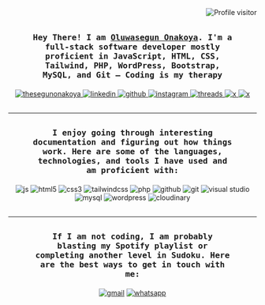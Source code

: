 <img align="right" src="https://komarev.com/ghpvc/?username=thesegunonakoya&label=Visitors&color=grey&style=for-the-badge&base=50" alt="Profile visitor" />

<!-- Intro  -->
<h3 style="margin: 50px 50px 20px 50px" align="center">
        <samp>Hey There! I am
                <b><a target="_blank" href="https://www.google.com/search?q=thesegunonakoya">Oluwasegun Onakoya</a></b>. I'm a full-stack software developer mostly proficient in JavaScript, HTML, CSS, Tailwind, PHP, WordPress, Bootstrap, MySQL, and Git — Coding is my therapy
        </samp>
</h3>

<p align="center" style="margin: 0 0 30px 0">
 <a href="#" target="blank">
  <img src="https://img.shields.io/badge/website-000000?style=for-the-badge&logo=CodeSandbox&logoColor=white" alt="thesegunonakoya" />
 </a>
 <a href="#" target="blank">
  <img src="https://img.shields.io/badge/LinkedIn-0077B5?style=for-the-badge&logo=linkedin&logoColor=white" alt="linkedin" />
 </a>
 <a href="#" target="blank">
  <img src="https://img.shields.io/badge/GitHub-000000?style=for-the-badge&logo=github&logoColor=white" alt="github" />
 </a>
 <a href="#" target="blank">
  <img src="https://img.shields.io/badge/Instagram-E4405F?style=for-the-badge&logo=instagram&logoColor=white" alt="instagram" />
 </a>
 <a href="#" target="blank">
  <img src="https://img.shields.io/badge/Threads-000000?style=for-the-badge&logo=Threads&logoColor=white" alt="threads" />
 </a>
 <a href="#" target="blank">
  <img src="https://img.shields.io/badge/Twitter-1DA1F2?style=for-the-badge&logo=twitter&logoColor=white" alt="x" />
 </a>
 <a href="#" target="blank">
  <img src="" alt="x" />
 </a>
 <!-- <a href="#" target="blank">
  <img src="" alt="" />
 </a> -->
 </p>

 <hr>

<h3 style="margin: 30px 50px 20px 50px" align="center">
        <samp>I enjoy going through interesting documentation and figuring out how things work. Here are some of the languages, technologies, and tools I have used and am proficient with:
        </samp>
</h3>
  <p align="center" style="margin: 0 0 30px 0">
  <img src="https://img.shields.io/badge/JavaScript-323330?style=for-the-badge&logo=javascript&logoColor=F7DF1E" alt="js" />
  <img src="https://img.shields.io/badge/HTML5-E34F26?style=for-the-badge&logo=html5&logoColor=white" alt="html5" />
  <img src="https://img.shields.io/badge/CSS3-1572B6?style=for-the-badge&logo=css3&logoColor=white" alt="css3" />
  <img src="https://img.shields.io/badge/Tailwind_CSS-092749?style=for-the-badge&logo=tailwindcss" alt="tailwindcss" />
  <img src="https://img.shields.io/badge/PHP-777BB4?style=for-the-badge&logo=php&logoColor=white" alt="php" />
  <img src="https://img.shields.io/badge/GitHub-100000?style=for-the-badge&logo=github&logoColor=white" alt="github" />
  <img src="https://img.shields.io/badge/GIT-E44C30?style=for-the-badge&logo=git&logoColor=white" alt="git" />
  <img src="https://img.shields.io/badge/Visual_Studio-5C2D91?style=for-the-badge&logo=visual%20studio&logoColor=white" alt="visual studio" />
  <img src="https://img.shields.io/badge/MySQL-005C84?style=for-the-badge&logo=mysql&logoColor=white" alt="mysql" />
  <img src="https://img.shields.io/badge/Wordpress-21759B?style=for-the-badge&logo=wordpress&logoColor=white" alt="wordpress" />
  <img src="https://img.shields.io/badge/Cloudinary-3448C5?style=for-the-badge&logo=Cloudinary&logoColor=white" alt="cloudinary" />
  <!-- <img src="" alt="" /> -->
 </p>

 <hr>

<h3 style="margin: 30px 50px 20px 50px" align="center">
        <samp>If I am not coding, I am probably blasting my Spotify playlist or completing another level in Sudoku. Here are the best ways to get in touch with me:
        </samp>
</h3>
  <p align="center">
  <a target="blank" href="mailto:thesegunonakoya@gmail.com"><img src="https://img.shields.io/badge/Gmail-D14836?style=for-the-badge&logo=gmail&logoColor=white" alt="gmail" /></a>
  <a target="blank" href="#"><img src="https://img.shields.io/badge/WhatsApp-25D366?style=for-the-badge&logo=whatsapp&logoColor=white" alt="whatsapp" /></a>
  </p>